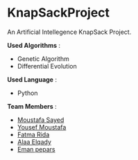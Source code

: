 # KnapSackProject
An Artificial Intellegence KnapSack Project.

**Used Algorithms** :
- Genetic Algorithm
- Differential Evolution

**Used Language** :
- Python

**Team Members** :
- <a href="https://github.com/moustafaSSayed">Moustafa Sayed</a>
- <a href="https://github.com/yousef-mostafa">Yousef Moustafa</a>
- <a href="https://github.com/Fatmaridaa">Fatma Rida</a>
- <a href="https://github.com/Saraatirnar">Alaa Elqady</a>
- <a href="https://github.com/Emanpepars">Eman pepars</a>
